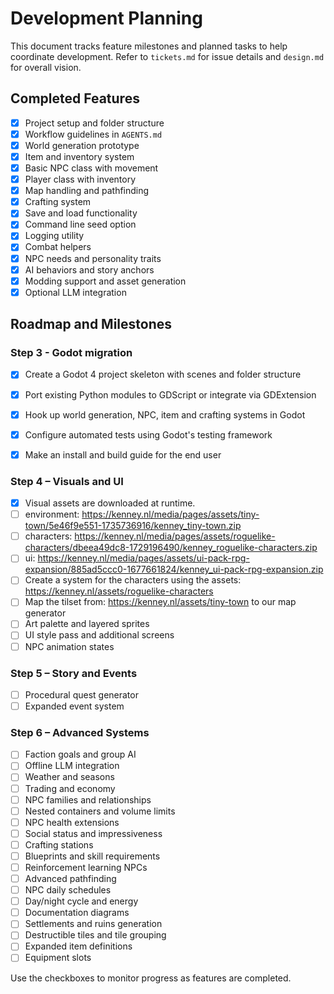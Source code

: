 # Development Planning

This document tracks feature milestones and planned tasks to help coordinate development. Refer to `tickets.md` for issue details and `design.md` for overall vision.

## Completed Features

- [x] Project setup and folder structure
- [x] Workflow guidelines in `AGENTS.md`
- [x] World generation prototype
- [x] Item and inventory system
- [x] Basic NPC class with movement
- [x] Player class with inventory
- [x] Map handling and pathfinding
- [x] Crafting system
- [x] Save and load functionality
- [x] Command line seed option
- [x] Logging utility
- [x] Combat helpers
- [x] NPC needs and personality traits
- [x] AI behaviors and story anchors
- [x] Modding support and asset generation
- [x] Optional LLM integration

## Roadmap and Milestones

### Step 3 - Godot migration
- [x] Create a Godot 4 project skeleton with scenes and folder structure
- [x] Port existing Python modules to GDScript or integrate via GDExtension
- [x] Hook up world generation, NPC, item and crafting systems in Godot
- [x] Configure automated tests using Godot's testing framework
- [x] Make an install and build guide for the end user


### Step 4 – Visuals and UI
- [x] Visual assets are downloaded at runtime.
- [ ] environment: https://kenney.nl/media/pages/assets/tiny-town/5e46f9e551-1735736916/kenney_tiny-town.zip
- [ ] characters: https://kenney.nl/media/pages/assets/roguelike-characters/dbeea49dc8-1729196490/kenney_roguelike-characters.zip
- [ ] ui: https://kenney.nl/media/pages/assets/ui-pack-rpg-expansion/885ad5ccc0-1677661824/kenney_ui-pack-rpg-expansion.zip
- [ ] Create a system for the characters using the assets: https://kenney.nl/assets/roguelike-characters
- [ ] Map the tilset from: https://kenney.nl/assets/tiny-town to our map generator
- [ ] Art palette and layered sprites
- [ ] UI style pass and additional screens
- [ ] NPC animation states

### Step 5 – Story and Events
- [ ] Procedural quest generator
- [ ] Expanded event system

### Step 6 – Advanced Systems
- [ ] Faction goals and group AI
- [ ] Offline LLM integration
- [ ] Weather and seasons
- [ ] Trading and economy
- [ ] NPC families and relationships
- [ ] Nested containers and volume limits
- [ ] NPC health extensions
- [ ] Social status and impressiveness
- [ ] Crafting stations
- [ ] Blueprints and skill requirements
- [ ] Reinforcement learning NPCs
- [ ] Advanced pathfinding
- [ ] NPC daily schedules
- [ ] Day/night cycle and energy
- [ ] Documentation diagrams
- [ ] Settlements and ruins generation
- [ ] Destructible tiles and tile grouping
- [ ] Expanded item definitions
- [ ] Equipment slots

Use the checkboxes to monitor progress as features are completed.
